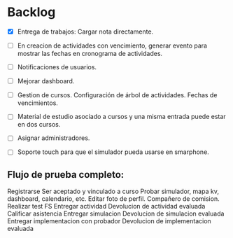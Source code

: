 # Backlog
  - [x] Entrega de trabajos: Cargar nota directamente. 
  - [ ] En creacion de actividades con vencimiento, generar evento para mostrar las fechas en cronograma de actividades.
  - [ ] Notificaciones de usuarios.
  - [ ] Mejorar dashboard.
  - [ ] Gestion de cursos. Configuración de árbol de actividades. Fechas de vencimientos.  
  - [ ] Material de estudio asociado a cursos y una misma entrada puede estar en dos cursos.
  - [ ] Asignar administradores.
  - [ ] Soporte touch para que el simulador pueda usarse en smarphone.  


## Flujo de prueba completo:
  Registrarse
  Ser aceptado y vinculado a curso
  Probar simulador, mapa kv, dashboard, calendario, etc.
  Editar foto de perfil. Compañero de comision.
  Realizar test FS
  Entregar actividad
  Devolucion de actividad evaluada
  Calificar asistencia
  Entregar simulacion
  Devolucion de simulacion evaluada
  Entregar implementacion con probador
  Devolucion de implementacion evaluada

